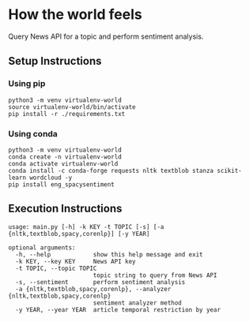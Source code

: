 # How the world feels
Query News API for a topic and perform sentiment analysis.

## Setup Instructions
### Using **pip**
```console
python3 -m venv virtualenv-world
source virtualenv-world/bin/activate
pip install -r ./requirements.txt
```
### Using **conda**
```console
python3 -m venv virtualenv-world
conda create -n virtualenv-world
conda activate virtualenv-world
conda install -c conda-forge requests nltk textblob stanza scikit-learn wordcloud -y
pip install eng_spacysentiment
```

## Execution Instructions
```console
usage: main.py [-h] -k KEY -t TOPIC [-s] [-a {nltk,textblob,spacy,corenlp}] [-y YEAR]

optional arguments:
  -h, --help            show this help message and exit
  -k KEY, --key KEY     News API key
  -t TOPIC, --topic TOPIC
                        topic string to query from News API
  -s, --sentiment       perform sentiment analysis
  -a {nltk,textblob,spacy,corenlp}, --analyzer {nltk,textblob,spacy,corenlp}
                        sentiment analyzer method
  -y YEAR, --year YEAR  article temporal restriction by year
```
